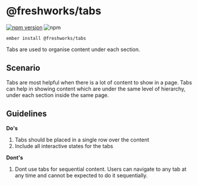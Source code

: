 @freshworks/tabs
==============================================================================
[![npm version](https://badge.fury.io/js/%40freshworks%2Ftabs.svg)](https://www.npmjs.com/package/@freshworks/tabs)
![npm](https://img.shields.io/npm/dm/@freshworks/tabs)

```
ember install @freshworks/tabs
```

Tabs are used to organise content under each section.

Scenario
------------------------------------------------------------------------------
Tabs are most helpful when there is a lot of content to show in a page. Tabs can help in showing content which are under the same level of hierarchy, under each section inside the same page.

Guidelines
------------------------------------------------------------------------------
**Do's**
1. Tabs should be placed in a single row over the content
2. Include all interactive states for the tabs


**Dont's**
1. Dont use tabs for sequential content. Users can navigate to any tab at any time and cannot be expected to do it sequentially.
